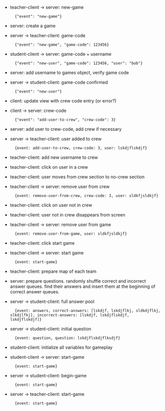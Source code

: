 - teacher-client → server: new-game

		{"event": "new-game"}

- server: create a game
- server → teacher-client: game-code

		{"event": "new-game", "game-code": 123456}

- student-client → server: game-code + username

		{"event": "new-user", "game-code": 123456, "user": "bob"}

- server: add username to games object, verify game code
- server → student-client: game-code confirmed

		{"event": "new-user"}

- client: update view with crew code entry (or error?)
- client → server: crew-code

		{"event": "add-user-to-crew", "crew-code": 3}

- server: add user to crew-code, add crew if necessary
- server → teacher-client: user added to crew

		{event: add-user-to-crew, crew-code: 3, user: lskdjflskdjf}

- teacher-client: add new username to crew

- teacher-client: click on user in a crew
- teacher-client: user moves from crew section to no-crew section
- teacher-client → server: remove user from crew

		{event: remove-user-from-crew, crew-code: 3, user: sldkfjsldkjf}

- teacher-client: click on user not in crew
- teacher-client: user not in crew disappears from screen
- teacher-client → server: remove user from game

		{event: remove-user-from-game, user: sldkfjsldkjf}

- teacher-client: click start game
- teacher-client → server: start game

		{event: start-game}

- teacher-client: prepare map of each team

- server: prepare questions. randomly shuffle correct and incorrect answer queues. find their answers and insert them at the beginning of correct answer queues.

- server → student-client: full answer pool

		{event: answers, correct-answers: [lskdjf, lskdjflkj, sldkdjflkj, slkdjlfkj], incorrect-answers: [lskdjf, lskdjflskdjf, lskdjflskdjf]}

- server → student-client: initial question

		{event: question, question: lskdjflskdjflksdjf}

- student-client: initialize all variables for gameplay
- student-client → server: start-game

		{event: start-game}

- server → student-client: begin-game

		{event: start-game}

- server → teacher-client: start-game

		{event: start-game}